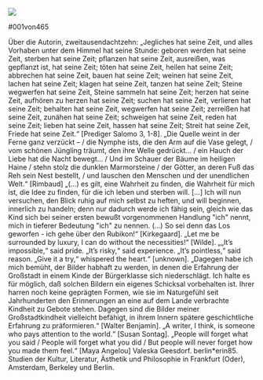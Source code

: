 ![](001von465_20110814_marti.jpg)

#001von465

Über die Autorin, zweitausendachtzehn: „Jegliches hat seine Zeit, und alles Vorhaben unter dem Himmel hat seine Stunde: geboren werden hat seine Zeit, sterben hat seine Zeit; pflanzen hat seine Zeit, ausreißen, was gepflanzt ist, hat seine Zeit; töten hat seine Zeit, heilen hat seine Zeit; abbrechen hat seine Zeit, bauen hat seine Zeit; weinen hat seine Zeit, lachen hat seine Zeit; klagen hat seine Zeit, tanzen hat seine Zeit; Steine wegwerfen hat seine Zeit, Steine sammeln hat seine Zeit; herzen hat seine Zeit, aufhören zu herzen hat seine Zeit; suchen hat seine Zeit, verlieren hat seine Zeit; behalten hat seine Zeit, wegwerfen hat seine Zeit; zerreißen hat seine Zeit, zunähen hat seine Zeit; schweigen hat seine Zeit, reden hat seine Zeit; lieben hat seine Zeit, hassen hat seine Zeit; Streit hat seine Zeit, Friede hat seine Zeit.“ [Prediger Salomo 3, 1-8]. „Die Quelle weint in der Ferne ganz verzückt – / die Nymphe ists, die den Arm auf die Vase gelegt, / vom schönen Jüngling träumt, den ihre Welle gedrückt... / ein Hauch der Liebe hat die Nacht bewegt... / Und im Schauer der Bäume im heiligen Haine / stehn stolz die dunklen Marmorsteine / der Götter, an deren Fuß das Reh sein Nest bestellt, / und lauschen den Menschen und der unendlichen Welt.“ [Rimbaud] „(...) es gilt, eine Wahrheit zu finden, die Wahrheit für mich ist, die Idee zu finden, für die ich leben und sterben will. [...] Ich will nun versuchen, den Blick ruhig auf mich selbst zu heften, und will beginnen, innerlich zu handeln; denn nur dadurch werde ich fähig sein, gleich wie das Kind sich bei seiner ersten bewußt vorgenommenen Handlung "ich" nennt, mich in tieferer Bedeutung "ich" zu nennen. (...) So sei denn das Los geworfen - ich gehe über den Rubikon!“ [Kirkegaard]. „Let me be surrounded by luxury, I can do without the necessities!“ [Wilde]. „„It’s impossible,“ said pride. „It’s risky,“ said experience. „It’s pointless,“ said reason. „Give it a try,“ whispered the heart.“ [unknown]. „Dagegen habe ich mich bemüht, der Bilder habhaft zu werden, in denen die Erfahrung der Großstadt in einem Kinde der Bürgerklasse sich niederschlägt. Ich halte es für möglich, daß solchen Bildern ein eigenes Schicksal vorbehalten ist. Ihrer harren noch keine geprägten Formen, wie sie im Naturgefühl seit Jahrhunderten den Erinnerungen an eine auf dem Lande verbrachte Kindheit zu Gebote stehen. Dagegen sind die Bilder meiner Großstadtkindheit vielleicht befähigt, in ihrem Innern spätere geschichtliche Erfahrung zu präformieren.“ [Walter Benjamin]. „A writer, I think, is someone who pays attention to the world.“ [Susan Sontag]. „People will forget what you said / People will forget what you did / But people will never forget how you made them feel.“ [Maya Angelou] Valeska Geesdorf. berlin*erin85. Studien der Kultur, Literatur, Ästhetik und Philosophie in Frankfurt (Oder), Amsterdam, Berkeley und Berlin.

